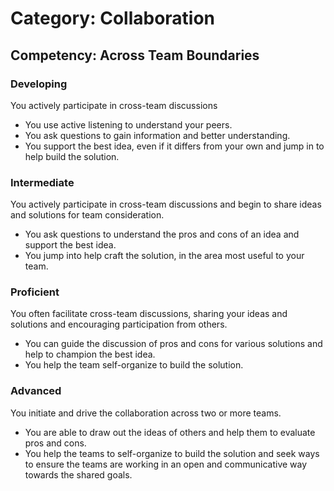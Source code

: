 # Category: Collaboration
## Competency: Across Team Boundaries

### Developing
You actively participate in cross-team discussions
* You use active listening to understand your peers.
* You ask questions to gain information and better understanding.
* You support the best idea, even if it differs from your own and jump in to help build the solution.

### Intermediate
You actively participate in cross-team discussions and begin to share ideas and solutions for team consideration.
* You ask questions to understand the pros and cons of an idea and support the best idea.
* You jump into help craft the solution, in the area most useful to your team. 

### Proficient
You often facilitate cross-team discussions, sharing your ideas and solutions and encouraging participation from others.
* You can guide the discussion of pros and cons for various solutions and help to champion the best idea.
* You help the team self-organize to build the solution.

### Advanced
You initiate and drive the collaboration across two or more teams.
* You are able to draw out the ideas of others and help them to evaluate pros and cons.
* You help the teams to self-organize to build the solution and seek ways to ensure the teams are working in an open and communicative way towards the shared goals.
